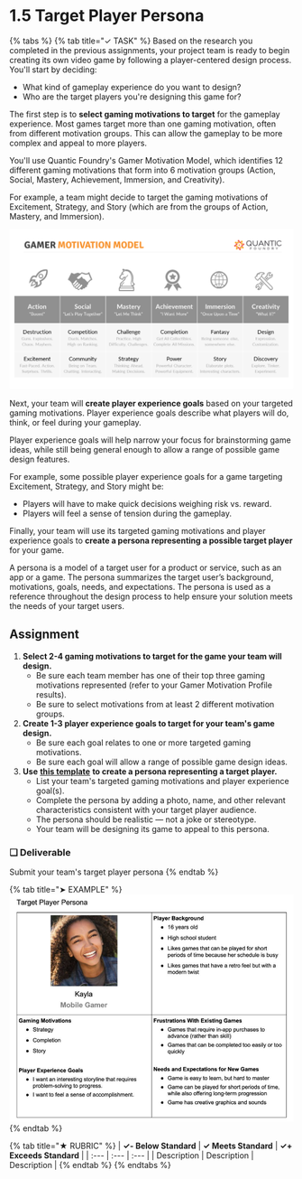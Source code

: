 # 1.5 Target Player Persona

{% tabs %}
{% tab title="✓ TASK" %}
Based on the research you completed in the previous assignments, your project team is ready to begin creating its own video game by following a player-centered design process. You'll start by deciding:

* What kind of gameplay experience do you want to design?
* Who are the target players you're designing this game for?

The first step is to **select gaming motivations to target** for the gameplay experience. Most games target more than one gaming motivation, often from different motivation groups. This can allow the gameplay to be more complex and appeal to more players.

You'll use Quantic Foundry's Gamer Motivation Model, which identifies 12 different gaming motivations that form into 6 motivation groups \(Action, Social, Mastery, Achievement, Immersion, and Creativity\).

For example, a team might decide to target the gaming motivations of Excitement, Strategy, and Story \(which are from the groups of Action, Mastery, and Immersion\).

![](../../.gitbook/assets/gamer-motivation-model.png)

Next, your team will **create player experience goals** based on your targeted gaming motivations. Player experience goals describe what players will do, think, or feel during your gameplay.

Player experience goals will help narrow your focus for brainstorming game ideas, while still being general enough to allow a range of possible game design features.

For example, some possible player experience goals for a game targeting Excitement, Strategy, and Story might be:

* Players will have to make quick decisions weighing risk vs. reward.
* Players will feel a sense of tension during the gameplay.

Finally, your team will use its targeted gaming motivations and player experience goals to **create a persona representing a possible target player** for your game.

A persona is a model of a target user for a product or service, such as an app or a game. The persona summarizes the target user’s background, motivations, goals, needs, and expectations. The persona is used as a reference throughout the design process to help ensure your solution meets the needs of your target users.

## Assignment

1. **Select 2-4 gaming motivations to target for the game your team will design.**
   * Be sure each team member has one of their top three gaming motivations represented \(refer to your Gamer Motivation Profile results\).
   * Be sure to select motivations from at least 2 different motivation groups.
2. **Create 1-3 player experience goals to target for your team's game design.**
   * Be sure each goal relates to one or more targeted gaming motivations.
   * Be sure each goal will allow a range of possible game design ideas.
3. **Use** [**this template**](https://drive.google.com/open?id=1kc1Bu4eh5CwHrWh8ZsVuVoaxdg1TMjsfFsVbA0VNMC4) **to create a persona representing a target player.**
   * List your team's targeted gaming motivations and player experience goal\(s\).
   * Complete the persona by adding a photo, name, and other relevant characteristics consistent with your target player audience.
   * The persona should be realistic — not a joke or stereotype.
   * Your team will be designing its game to appeal to this persona.

### **❏ Deliverable**

Submit your team's target player persona
{% endtab %}

{% tab title="➤ EXAMPLE" %}
![](../../.gitbook/assets/player-persona-example.jpg)
{% endtab %}

{% tab title="★ RUBRIC" %}
| **✓- Below Standard** | **✓ Meets Standard** | **✓+ Exceeds Standard** |
| :--- | :--- | :--- |
| Description | Description | Description |
{% endtab %}
{% endtabs %}

